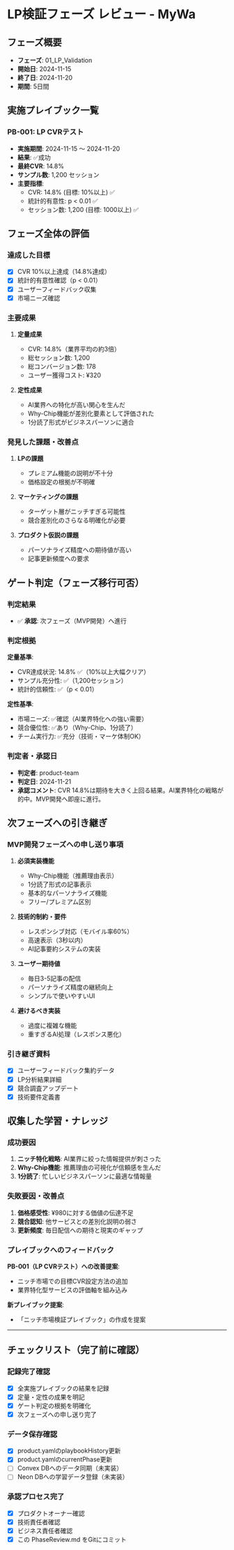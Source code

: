 # LP検証フェーズ レビュー - MyWa

## フェーズ概要
- **フェーズ**: 01_LP_Validation
- **開始日**: 2024-11-15
- **終了日**: 2024-11-20
- **期間**: 5日間

## 実施プレイブック一覧

### PB-001: LP CVRテスト
- **実施期間**: 2024-11-15 ～ 2024-11-20
- **結果**: ✅成功
- **最終CVR**: 14.8%
- **サンプル数**: 1,200 セッション
- **主要指標**:
  - CVR: 14.8% (目標: 10%以上) ✅
  - 統計的有意性: p < 0.01 ✅
  - セッション数: 1,200 (目標: 1000以上) ✅

## フェーズ全体の評価

### 達成した目標
- [x] CVR 10%以上達成（14.8%達成）
- [x] 統計的有意性確認（p < 0.01）
- [x] ユーザーフィードバック収集
- [x] 市場ニーズ確認

### 主要成果
1. **定量成果**
   - CVR: 14.8%（業界平均の約3倍）
   - 総セッション数: 1,200
   - 総コンバージョン数: 178
   - ユーザー獲得コスト: ¥320

2. **定性成果**  
   - AI業界への特化が高い関心を生んだ
   - Why-Chip機能が差別化要素として評価された
   - 1分読了形式がビジネスパーソンに適合

### 発見した課題・改善点
1. **LPの課題**
   - プレミアム機能の説明が不十分
   - 価格設定の根拠が不明確

2. **マーケティングの課題**
   - ターゲット層がニッチすぎる可能性
   - 競合差別化のさらなる明確化が必要

3. **プロダクト仮説の課題**
   - パーソナライズ精度への期待値が高い
   - 記事更新頻度への要求

## ゲート判定（フェーズ移行可否）

### 判定結果
- ✅ **承認**: 次フェーズ（MVP開発）へ進行

### 判定根拠
**定量基準**:
- CVR達成状況: 14.8% ✅（10%以上大幅クリア）
- サンプル充分性: ✅（1,200セッション）
- 統計的信頼性: ✅（p < 0.01）

**定性基準**:
- 市場ニーズ: ✅確認（AI業界特化への強い需要）
- 競合優位性: ✅あり（Why-Chip、1分読了）
- チーム実行力: ✅充分（技術・マーケ体制OK）

### 判定者・承認日
- **判定者**: product-team
- **判定日**: 2024-11-21
- **承認コメント**: CVR 14.8%は期待を大きく上回る結果。AI業界特化の戦略が的中。MVP開発へ即座に進行。

## 次フェーズへの引き継ぎ

### MVP開発フェーズへの申し送り事項
1. **必須実装機能**
   - Why-Chip機能（推薦理由表示）
   - 1分読了形式の記事表示
   - 基本的なパーソナライズ機能
   - フリー/プレミアム区別

2. **技術的制約・要件**
   - レスポンシブ対応（モバイル率60%）
   - 高速表示（3秒以内）
   - AI記事要約システムの実装

3. **ユーザー期待値**
   - 毎日3-5記事の配信
   - パーソナライズ精度の継続向上
   - シンプルで使いやすいUI

4. **避けるべき実装**
   - 過度に複雑な機能
   - 重すぎるAI処理（レスポンス悪化）

### 引き継ぎ資料
- [x] ユーザーフィードバック集約データ
- [x] LP分析結果詳細
- [x] 競合調査アップデート
- [x] 技術要件定義書

## 収集した学習・ナレッジ

### 成功要因
1. **ニッチ特化戦略**: AI業界に絞った情報提供が刺さった
2. **Why-Chip機能**: 推薦理由の可視化が信頼感を生んだ
3. **1分読了**: 忙しいビジネスパーソンに最適な情報量

### 失敗要因・改善点
1. **価格感受性**: ¥980に対する価値の伝達不足
2. **競合認知**: 他サービスとの差別化説明の弱さ
3. **更新頻度**: 毎日配信への期待と現実のギャップ

### プレイブックへのフィードバック
**PB-001（LP CVRテスト）への改善提案**:
- ニッチ市場での目標CVR設定方法の追加
- 業界特化型サービスの評価軸を組み込み

**新プレイブック提案**:
- 「ニッチ市場検証プレイブック」の作成を提案

---

## チェックリスト（完了前に確認）

### 記録完了確認
- [x] 全実施プレイブックの結果を記録
- [x] 定量・定性の成果を明記
- [x] ゲート判定の根拠を明確化
- [x] 次フェーズへの申し送り完了

### データ保存確認  
- [x] product.yamlのplaybookHistory更新
- [x] product.yamlのcurrentPhase更新
- [ ] Convex DBへのデータ同期（未実装）
- [ ] Neon DBへの学習データ登録（未実装）

### 承認プロセス完了
- [x] プロダクトオーナー確認
- [x] 技術責任者確認
- [x] ビジネス責任者確認
- [x] この PhaseReview.md をGitにコミット